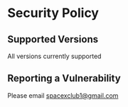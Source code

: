 # Security Policy

## Supported Versions

All versions currently supported

## Reporting a Vulnerability

Please email spacexclub1@gmail.com
